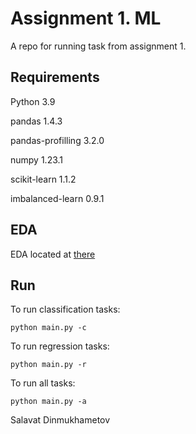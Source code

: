 # Assignment 1. ML

A repo for running task from assignment 1. 

## Requirements
Python 3.9

pandas 1.4.3

pandas-profilling 3.2.0

numpy 1.23.1

scikit-learn 1.1.2

imbalanced-learn 0.9.1

## EDA
EDA located at [there](EDA.ipynb)

## Run

To run classification tasks:
```
python main.py -c
```

To run regression tasks:
```
python main.py -r
```

To run all tasks: 
```
python main.py -a
```

Salavat Dinmukhametov 